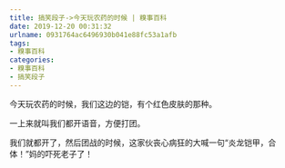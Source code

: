 ```yaml
---
title: 搞笑段子->今天玩农药的时候 | 糗事百科
date: 2019-12-20 00:31:32
urlname: 0931764ac6496930b041e88fc53a1afb
tags: 
- 糗事百科
categories:
- 糗事百科
- 搞笑段子
---
```

今天玩农药的时候，我们这边的铠，有个红色皮肤的那种。

一上来就叫我们都开语音，方便打团。

我们就都开了，然后团战的时候，这家伙丧心病狂的大喊一句“炎龙铠甲，合体！”妈的吓死老子了！



